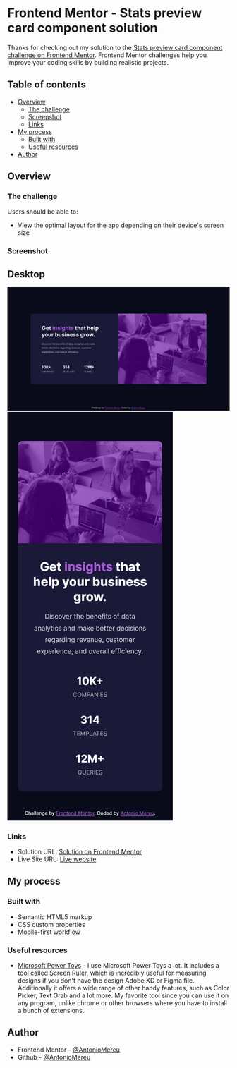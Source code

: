 # Frontend Mentor - Stats preview card component solution

Thanks for checking out my solution to the [Stats preview card component challenge on Frontend Mentor](https://www.frontendmentor.io/challenges/stats-preview-card-component-8JqbgoU62). Frontend Mentor challenges help you improve your coding skills by building realistic projects.

## Table of contents

- [Overview](#overview)
  - [The challenge](#the-challenge)
  - [Screenshot](#screenshot)
  - [Links](#links)
- [My process](#my-process)
  - [Built with](#built-with)
  - [Useful resources](#useful-resources)
- [Author](#author)

## Overview

### The challenge

Users should be able to:

- View the optimal layout for the app depending on their device's screen size

### Screenshot

## Desktop

![desktop design result](./design/desktop.png)
![mobile design result](./design/mobile.png)

### Links

- Solution URL: [Solution on Frontend Mentor](https://www.frontendmentor.io/solutions/html-css-mobile-first-ENkByJCPjD)
- Live Site URL: [Live website](https://antoniomereu.github.io/stats-preview-card-component-Antonio-Mereu/)

## My process

### Built with

- Semantic HTML5 markup
- CSS custom properties
- Mobile-first workflow

### Useful resources

- [Microsoft Power Toys](https://learn.microsoft.com/it-it/windows/powertoys/) - I use Microsoft Power Toys a lot. It includes a tool called Screen Ruler, which is incredibly useful for measuring designs if you don't have the design Adobe XD or Figma file. Additionally it offers a wide range of other handy features, such as Color Picker, Text Grab and a lot more. My favorite tool since you can use it on any program, unlike chrome or other browsers where you have to install a bunch of extensions.

## Author

- Frontend Mentor - [@AntonioMereu](https://www.frontendmentor.io/profile/yourusername)
- Github - [@AntonioMereu](https://github.com/AntonioMereu/stats-preview-card-component-Antonio-Mereu)
